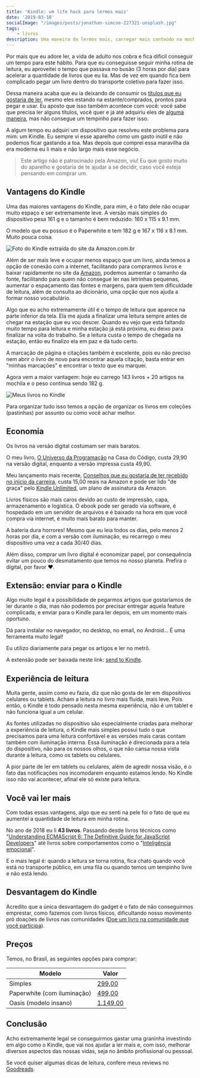 ```yaml
---
title: 'Kindle: um life hack para lermos mais'
date: '2019-03-10'
socialImage: "/images/posts/jonathan-simcoe-227321-unsplash.jpg"
tags:
    - livros
description: Uma maneira de lermos mais, carregar mais conteúdo na mochila, aproveitar o tempo no busão e ainda economizar energia, dinheiro e recursos naturais do nosso planeta
---
```

Por mais que eu adore ler, a vida de adulto nos cobra e fica difícil conseguir um tempo para este hábito. Para que eu conseguisse seguir minha rotina de leitura, eu aproveitei o tempo que passava no busão (3 horas por dia) para acelerar a quantidade de livros que eu lia. Mas de vez em quando fica bem complicado pegar um livro dentro do transporte coletivo para fazer isso.

Dessa maneira acaba que eu ia deixando de consumir os [títulos que eu gostaria de ler](/posts/Livros-que-todo-desenvolvedor-de-software-deveria-ler/), mesmo eles estando na estante/comprados, prontos para pegar e usar. Eu aposto que isso também acontece com você: você sabe que precisa ler alguns títulos, você quer e já até adquiriu eles de [alguma maneira](/posts/A-pirataria-me-trouxe-ate-aqui/), mas não consegue um tempinho para fazer isso.

A algum tempo eu adquiri um dispositivo que resolveu este problema para mim: um Kindle. Eu sempre vi esse aparelho como um gasto inútil e não podemos ficar gastando a toa. Mas depois que comprei essa maravilha da era moderna eu li mais e não largo mais esse negócio.

> Este artigo não é patrocinado pela Amazon, viu! Eu que gosto muito do aparelho e gostaria de te ajudar a se decidir, caso você esteja pensando em comprar um.



## Vantagens do Kindle

Uma das maiores vantagens do Kindle, para mim, é o fato dele não ocupar muito espaço e ser extremamente leve. A versão mais simples do dispositivo pesa 161 g e o tamanho é bem reduzido: 160 x 115 x 9.1 mm.

O modelo que eu possuo é o Paperwhite e tem 182 g e 167 x 116 x 8.1 mm. Muito pouca coisa.

![Foto do Kindle extraída do site da Amazon.com.br]({{site.postsImagesPath}}kindle.jpg)

Além de ser mais leve e ocupar menos espaço que um livro, ainda temos a opção de conexão com a internet, facilitando para comprarmos livros e baixar rapidamente no site da [Amazon](http://amazon.com.br), podemos aumentar o tamanho da fonte, facilitando para quem não consegue ler nas letrinhas pequenas, aumentar o espaçamento das fontes e margens, para quem tem dificuldade de leitura, além de consulta ao dicionário, uma opção que nos ajuda a formar nosso vocabulário.

Algo que eu acho extremamente útil é o tempo de leitura que aparece na parte inferior da tela. Ela me ajuda a finalizar uma leitura sempre antes de chegar na estação que eu vou descer. Quando eu vejo que está faltando muito tempo para leitura e minha estação já está próxima, eu deixo para finalizar na volta do trabalho. Se a leitura custa o tempo de chegada na estação, então eu finalizo ela em paz e dá tudo certo.

A marcação de página e citações também é excelente, pois eu não preciso nem abrir o livro de novo para encontrar aquela citação, basta entrar em "minhas marcações" e encontrar o texto que eu marquei.

Agora vem a maior vantagem: hoje eu carrego 143 livros + 20 artigos na mochila e o peso continua sendo 182 g.

![Meus livros no Kindle]({{site.postsImagesPath}}livros-no-meu-kindle.jpg)

Para organizar tudo isso temos a opção de organizar os livros em coleções (pastinhas) por assunto ou como você achar melhor.

## Economia

Os livros na versão digital costumam ser mais baratos. 

O meu livro, [O Universo da Programação](https://www.casadocodigo.com.br/products/livro-universo-programacao) na Casa do Código, custa 29,90 na versão digital, enquanto a versão impressa custa 49,90.

Meu lançamento mais recente, [Conselhos que eu gostaria de ter recebido no início da carreira](https://amzn.to/2TxilJl), custa 15,00 reais na Amazon e pode ser lido "de graça" pelo [Kindle Unlimited](https://amzn.to/2SYc5oW), um plano de assinatura da Amazon.

Livros físicos são mais caros devido ao custo de impressão, capa, armazenamento e logística. O ebook pode ser gerado via software, é hospedado em um servidor de arquivos e é baixado na hora em que você compra via internet, é muito mais barato para manter.

A bateria dura horrores! Mesmo que eu leia todos os dias, pelo menos 2 horas por dia, e com a versão com iluminação, eu recarrego o meu dispositivo uma vez a cada 30/40 dias.

Além disso, comprar um livro digital é economizar papel, por consequência evitar um pouco do desmatamento que temos no nosso planeta. Prefira o digital, por favor :heart:.

## Extensão: enviar para o Kindle

Algo muito legal é a possibilidade de pegarmos artigos que gostaríamos de ler durante o dia, mas não podemos por precisar entregar aquela feature complicada, e enviar para o Kindle para ler depois, em um momento mais oportuno.

Dá para instalar no navegador, no desktop, no email, no Android… É uma ferramenta muito legal!

Eu utilizo diariamente para pegar os artigos e ler no metrô.

A extensão pode ser baixada neste link: [send to Kindle](https://www.amazon.com/gp/sendtokindle).

## Experiência de leitura

Muita gente, assim como eu fazia, diz que não gosta de ler em dispositivos celulares ou tablets. Acham a leitura no livro mais fluida, mais leve. Pois então, o Kindle é todo pensado nesta mesma experiência, não é um tablet e não funciona igual a um celular.

As fontes utilizadas no dispositivo são especialmente criadas para melhorar a experiência de leitura, o Kindle mais simples possui tudo o que precisamos para uma leitura confortável e as versões mais caras contam também com iluminação interna. Essa iluminação é direcionada para a tela do dispositivo, não para os nossos olhos, o que não cansa nossa vista durante a leitura, como os tablets ou celulares.

A pior parte de ler em tablets ou celulares, além de agredir nossa visão, é o fato das notificações nos incomodarem enquanto estamos lendo. No Kindle isso não vai acontecer, afinal ele só existe para leitura.

## Você vai ler mais

Com todas essas vantagens, algo que eu senti na pele foi o fato de que eu aumentei a quantidade de leitura em minha rotina.

No ano de 2018 eu li **43 livros**. Passando desde livros técnicos como "[Understanding ECMAScript 6: The Definitive Guide for JavaScript Developers](https://amzn.to/2NVjcxn)" até livros sobre comportamentos como o "[Inteligência emocional](https://amzn.to/2NUFyiG)".

E o mais legal é: quando a leitura se torna rotina, fica chato quando você está no transporte público, em uma fila ou quando temos um tempinho livre e não está lendo.

## Desvantagem do Kindle

Acredito que a única desvantagem do gadget é o fato de não conseguirmos emprestar, como fazemos com livros físicos, dificultando nosso movimento pró doações de livros nas comunidades ([Doe um livro na comunidade que você participa](/posts/doe-livros-na-comunidade-que-você-participa/)).

## Preços

Temos, no Brasil, as seguintes opções para comprar: 

| Modelo   |      Valor     |
| --- | --- |
| Simples | [299,00](https://amzn.to/2Uu5tQR) | 
| Paperwhite (com iluminação) |  [499,00](https://amzn.to/2XP2Cnx)  |
| Oasis (modelo insano) | [1.149,00](https://amzn.to/2UCaiHy) |

## Conclusão

Acho extremamente legal se conseguirmos gastar uma graninha investindo em algo como o Kindle, que vai nos ajudar a ler mais e, com isso, melhorar diversos aspectos das nossas vidas, seja no âmbito profissional ou pessoal.

Se você quiser algumas dicas de leitura, confere meus reviews no [Goodreads](https://www.goodreads.com/review/list/63540196?sort=rating&view=reviews).
